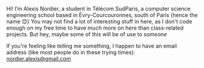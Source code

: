 Hi! I’m Alexis Nordier, a student in Télécom SudParis, a computer science engineering school based in Évry-Courcouronnes, south of Paris (hence the name 😊)
You may not find a lot of interesting stuff in here, as I don't code enough on my free time to have much more on here than class-related projects.
But hey, maybe some of this will be of use to *someone*

If you're feeling like telling me something, I happen to have an email address (like most people do in these trying times): nordier.alexis@gmail.com
